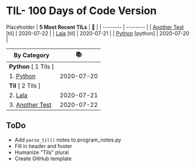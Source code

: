 # TIL- 100 Days of Code Version

Placeholder
| **5 Most Recent TILs** | :tada: |
| -------- | -------- |
| [Another Test](til/another_test.md) [til] | 2020-07-22 |
| [Lala](til/lala.md) [til] | 2020-07-21 |
| [Python](python/python.md) [python] | 2020-07-20 |

| **By Category** | :books: |
| -------- | -------- |
| **Python** [ 1 Tils ] | |
| 1. [Python](python/python.md) | 2020-07-20 |
| **Til** [ 2 Tils ] | |
| 2. [Lala](til/lala.md) | 2020-07-21 |
| 3. [Another Test](til/another_test.md) | 2020-07-22 |


## ToDo

* Add `parse_til()` notes to program_notes.py
* Fill in header and footer
* Humanize "Tils" plural
* Create GitHub template
